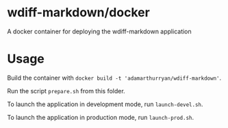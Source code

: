 # wdiff-markdown/docker 

A docker container for deploying the wdiff-markdown application

Usage
======

Build the container with `docker build -t 'adamarthurryan/wdiff-markdown'`. 

Run the script `prepare.sh` from this folder.

To launch the application in development mode, run `launch-devel.sh`.

To launch the application in production mode, run `launch-prod.sh`.

